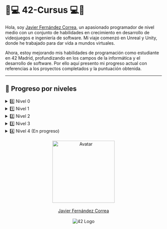 # 📖💻 42-Cursus 💻📖

Hola, soy <a href="https://github.com/jfercode">Javier Fernández Correa</a>, un apasionado programador de nivel medio con un conjunto de habilidades en crecimiento en desarrollo de videojuegos e ingeniería de software. Mi viaje comenzó en Unreal y Unity, donde he trabajado para dar vida a mundos virtuales.  

Ahora, estoy mejorando mis habilidades de programación como estudiante en 42 Madrid, profundizando en los campos de la informática y el desarrollo de software. Por ello aquí presento mi progreso actual con referencias a los proyectos completados y la puntuación obtenida.

---
## 🚧 Progreso por niveles

<details>
  <summary>0️⃣ Nivel 0</summary>

| Proyecto             | Enlace                                                                 | Puntuación     | Estado        |
|----------------------|------------------------------------------------------------------------|----------------|---------------|
| Libft 📚✨            | [Ver repositorio](https://github.com/jfercode/42-Cursus-Libft)         | 125/100 ✅⭐    | Completado ✅ |
  
</details>

<details>
  <summary>1️⃣ Nivel 1</summary>

| Proyecto             | Enlace                                                                 | Puntuación     | Estado        |
|----------------------|------------------------------------------------------------------------|----------------|---------------|
| Printf 🖨️            | [Ver repositorio](https://github.com/jfercode/42-Printf)               | 100/100 ✅     | Completado ✅ |
| Get Next Line 📜      | [Ver repositorio](https://github.com/jfercode/42-Get-Next-Line)        | 125/100 ✅⭐    | Completado ✅ |
| Born 2 Be Root 🖥️🔒  | —                                                                      | 125/100 ✅⭐    | Completado ✅ |
  
</details>

<details>
  <summary>2️⃣ Nivel 2</summary>

| Proyecto             | Enlace                                                                 | Puntuación     | Estado        |
|----------------------|------------------------------------------------------------------------|----------------|---------------|
| Push Swap 🔄          | [Ver repositorio](https://github.com/jfercode/42-Push-swap)            | 100/100 ✅     | Completado ✅ |
| Pipex 🚰              | [Ver repositorio](https://github.com/jfercode/42-Pipex)                | 125/100 ✅⭐    | Completado ✅ |
| Minitalk 📡           | [Ver repositorio](https://github.com/jfercode/42-Minitalk)             | 125/100 ✅⭐    | Completado ✅ |
| So Long 🎮🛤️         | [Ver repositorio](https://github.com/jfercode/42-So-Long)              | 125/125 ✅⭐    | Completado ✅ |

</details>

<details>
  <summary>3️⃣ Nivel 3</summary>

| Proyecto             | Enlace                                                                 | Puntuación     | Estado        |
|----------------------|------------------------------------------------------------------------|----------------|---------------|
| Philosophers 🍽️🧠    | [Ver repositorio](https://github.com/jfercode/42-Philosophers)         | 100/100 ✅     | Completado ✅ |
| Minishell 🚀🖥️📘      | [Ver repositorio](https://github.com/jfercode/42-Minishell)            | 100/100 ✅     | Completado ✅ |

</details>

<details>
  <summary>4️⃣ Nivel 4 (En progreso)</summary>

| Proyecto             | Enlace                                                                 | Puntuación     | Estado          |
|----------------------|------------------------------------------------------------------------|----------------|-----------------|
| CPP Module 00 🧩     | [Repositorio](https://github.com/jfercode/42-CPP-Module-00)            | 100/100 ✅     | Completado ✅ |
| CPP Module 01 🧠     | [Repositorio](https://github.com/jfercode/42-CPP-Module-01)            | 100/100 ✅     | Completado ✅ |
| CPP Module 02 ⚙️     | [Repositorio](https://github.com/jfercode/42-CPP-Module-02)            | 100/100 ✅     | Completado ✅ |
| CPP Module 03 🔁     | [Repositorio](https://github.com/jfercode/42-CPP-Module-03)            | —              | 🚧 En progreso  |
| CPP Module 04 🎭     | [Repositorio](https://github.com/jfercode/42-CPP-Module-04)            | —              | 🚧 En progreso  |
| cub3D 🧱🕹️          | [Repositorio](https://github.com/jfercode/42-cub3D)                    | —              | 🚧 En progreso  |
| netpractice 🕸️       | [Repository](https://github.com/jfercode/42-NetPractice)                      | —              | ⏳ To Do |


</details>


<br/>

<div align="center">
  <img src="https://avatars.githubusercontent.com/u/102600920?v=4" alt="Avatar" width="200"/>
  <br/><br/>
  <a href="https://github.com/jfercode">Javier Fernández Correa</a>
</div>

<br/>

<div align="center">
  <img src="https://encrypted-tbn0.gstatic.com/images?q=tbn:ANd9GcTVInHuUPtp3uiEuvF0aYAkFBUzpnr65b2CDA&s" alt="42 Logo"/>
</div>
